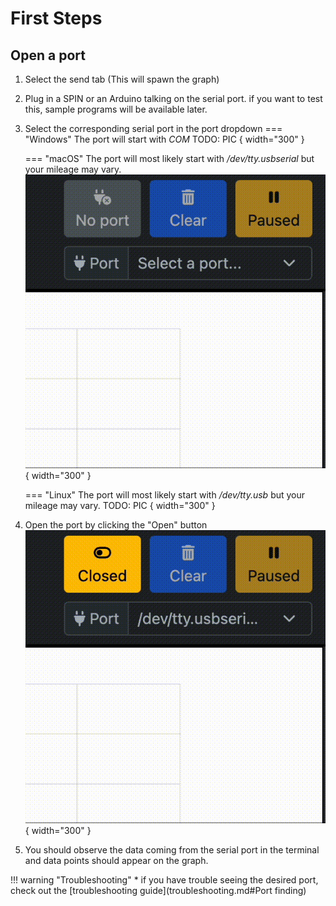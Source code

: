 # First Steps

## Open a port
1. Select the send tab (This will spawn the graph)
2. Plug in a SPIN or an Arduino talking on the serial port.
if you want to test this, sample programs will be available later.
3. Select the corresponding serial port in the port dropdown
	=== "Windows"
		The port will start with *COM*
		TODO: PIC { width="300" }

	=== "macOS"
		The port will most likely start with */dev/tty.usbserial* but your mileage may vary.
		![Open port](imgs/OwnPlot_macOS_select_port.gif){ width="300" }

	=== "Linux"
		The port will most likely start with */dev/tty.usb* but your mileage may vary.
		TODO: PIC { width="300" }


4. Open the port by clicking the "Open" button
	![Open port](imgs/OwnPlot_open_port.gif){ width="300" }

5. You should observe the data coming from the serial port in the terminal and data points should appear on the graph.

!!! warning "Troubleshooting"
	* if you have trouble seeing the desired port, check out the [troubleshooting guide](troubleshooting.md#Port finding)


